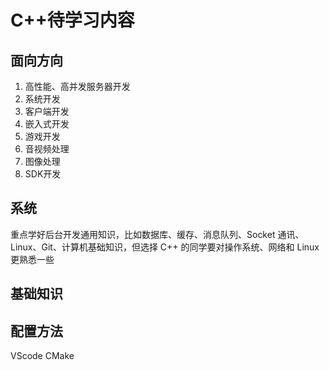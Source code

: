 # C++待学习内容

## 面向方向

1. 高性能、高并发服务器开发
2. 系统开发
3. 客户端开发
4. 嵌入式开发
5. 游戏开发
6. 音视频处理
7. 图像处理
8. SDK开发

## 系统

重点学好后台开发通用知识，比如数据库、缓存、消息队列、Socket 通讯、Linux、Git、计算机基础知识，但选择 C++ 的同学要对操作系统、网络和 Linux 更熟悉一些

## 基础知识


## 配置方法
VScode CMake 
